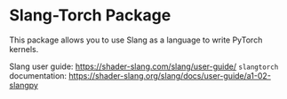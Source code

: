 # Slang-Torch Package

This package allows you to use Slang as a language to write
PyTorch kernels.

Slang user guide: https://shader-slang.com/slang/user-guide/
`slangtorch` documentation: https://shader-slang.org/slang/docs/user-guide/a1-02-slangpy